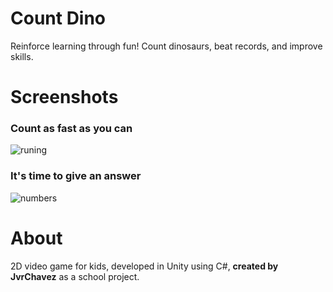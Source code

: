 # Count Dino
Reinforce learning through fun! Count dinosaurs, beat records, and improve skills.

# Screenshots
### Count as fast as you can
![runing](https://github.com/JvrChavez/countDino/assets/60673259/958207c1-c3e4-4b22-86bb-f67a779b4b2f)
### It's time to give an answer
![numbers](https://github.com/JvrChavez/countDino/assets/60673259/b3e6c82b-2420-4d9d-a798-01264aeb7a90)

# About
2D video game for kids, developed in Unity using C#, <strong>created by JvrChavez</strong> as a school project.
